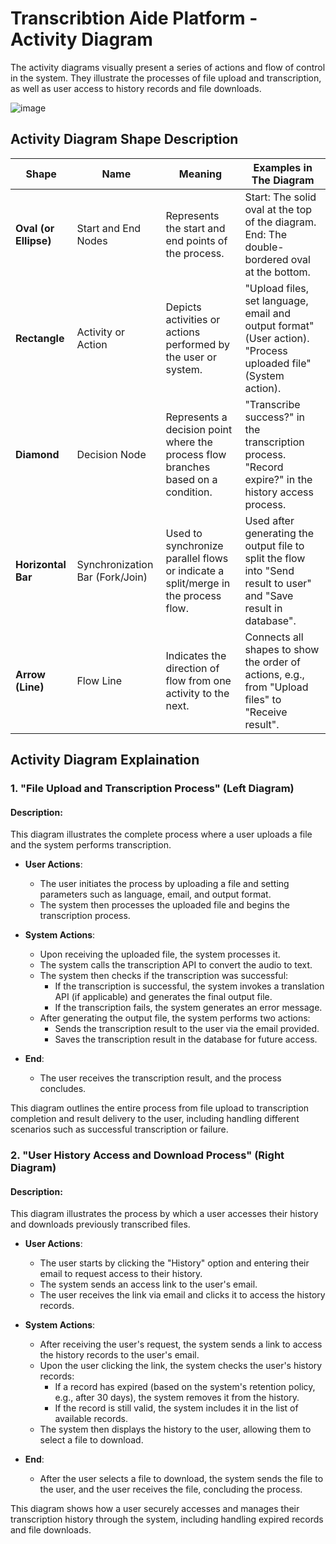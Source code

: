 # Transcribtion Aide Platform - Activity Diagram
The activity diagrams visually present a series of actions and flow of control in the system. They illustrate the processes of file upload and transcription, as well as user access to history records and file downloads.

![image](https://github.com/user-attachments/assets/2a08e1bb-375e-4ee9-9fba-e8761e638bf8)

## Activity Diagram Shape Description

| **Shape**                  | **Name**                         | **Meaning**                                                                 | **Examples in The Diagram**                                                                 |
|----------------------------|----------------------------------|------------------------------------------------------------------------------|----------------------------------------------------------------------------------------------|
| **Oval (or Ellipse)**       | Start and End Nodes              | Represents the start and end points of the process.                           | Start: The solid oval at the top of the diagram. <br> End: The double-bordered oval at the bottom. |
| **Rectangle**              | Activity or Action               | Depicts activities or actions performed by the user or system.                | "Upload files, set language, email and output format" (User action). <br> "Process uploaded file" (System action). |
| **Diamond**                | Decision Node                    | Represents a decision point where the process flow branches based on a condition. | "Transcribe success?" in the transcription process. <br> "Record expire?" in the history access process. |
| **Horizontal Bar**         | Synchronization Bar (Fork/Join)  | Used to synchronize parallel flows or indicate a split/merge in the process flow. | Used after generating the output file to split the flow into "Send result to user" and "Save result in database". |
| **Arrow (Line)**           | Flow Line                        | Indicates the direction of flow from one activity to the next.                | Connects all shapes to show the order of actions, e.g., from "Upload files" to "Receive result". |

## Activity Diagram Explaination
### **1. "File Upload and Transcription Process"** (Left Diagram)

#### **Description:**

This diagram illustrates the complete process where a user uploads a file and the system performs transcription.

- **User Actions**:
  - The user initiates the process by uploading a file and setting parameters such as language, email, and output format.
  - The system then processes the uploaded file and begins the transcription process.

- **System Actions**:
  - Upon receiving the uploaded file, the system processes it.
  - The system calls the transcription API to convert the audio to text.
  - The system then checks if the transcription was successful:
    - If the transcription is successful, the system invokes a translation API (if applicable) and generates the final output file.
    - If the transcription fails, the system generates an error message.
  - After generating the output file, the system performs two actions:
    - Sends the transcription result to the user via the email provided.
    - Saves the transcription result in the database for future access.
  
- **End**:
  - The user receives the transcription result, and the process concludes.

This diagram outlines the entire process from file upload to transcription completion and result delivery to the user, including handling different scenarios such as successful transcription or failure.

### **2. "User History Access and Download Process"** (Right Diagram)

#### **Description:**

This diagram illustrates the process by which a user accesses their history and downloads previously transcribed files.

- **User Actions**:
  - The user starts by clicking the "History" option and entering their email to request access to their history.
  - The system sends an access link to the user's email.
  - The user receives the link via email and clicks it to access the history records.

- **System Actions**:
  - After receiving the user's request, the system sends a link to access the history records to the user's email.
  - Upon the user clicking the link, the system checks the user's history records:
    - If a record has expired (based on the system's retention policy, e.g., after 30 days), the system removes it from the history.
    - If the record is still valid, the system includes it in the list of available records.
  - The system then displays the history to the user, allowing them to select a file to download.

- **End**:
  - After the user selects a file to download, the system sends the file to the user, and the user receives the file, concluding the process.

This diagram shows how a user securely accesses and manages their transcription history through the system, including handling expired records and file downloads.
